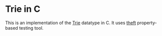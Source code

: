 # Trie in C

This is an implementation of the [Trie](https://en.wikipedia.org/wiki/Trie) datatype in C.
It uses [theft](https://github.com/silentbicycle/theft) property-based testing tool.
